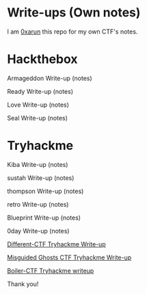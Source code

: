 # Write-ups (Own notes)

I am [0xarun](https://instagram.com/0xarun) this repo for my own CTF's notes. 

# Hackthebox
Armageddon Write-up (notes)

Ready Write-up (notes)

Love Write-up (notes)

Seal Write-up (notes)

# Tryhackme

Kiba Write-up (notes)

sustah Write-up (notes)

thompson Write-up (notes)

retro Write-up (notes)

Blueprint Write-up (notes)

0day Write-up (notes)

[Different-CTF Tryhackme Write-up](https://0xarun.medium.com/different-ctf-tryhackme-write-up-e43a716a4c8a)

[Misguided Ghosts CTF Tryhackme Write-up](https://0xarun.medium.com/misguided-ghosts-ctf-tryhackme-write-up-828b2d87e90d)

[Boiler-CTF Tryhackme writeup](https://0xarun.medium.com/boiler-ctf-tryhackme-writeup-59df8bab0a4a)

Thank you!
